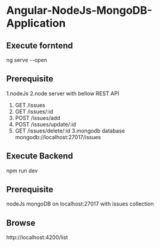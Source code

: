 # Angular-NodeJs-MongoDB-Application

## Execute forntend
  ng serve --open

## Prerequisite 
1.nodeJs
2.node server with bellow REST API
  1. GET /issues
  2. GET /issues/:id
  3. POST /issues/add
  4. POST /issues/update/:id
  5. GET /issues/delete/:id
3.mongodb database mongodb://localhost:27017/issues

## Execute Backend
npm run dev

## Prerequisite 
nodeJs
mongoDB on localhost:27017 with issues collection

## Browse
http://localhost:4200/list
